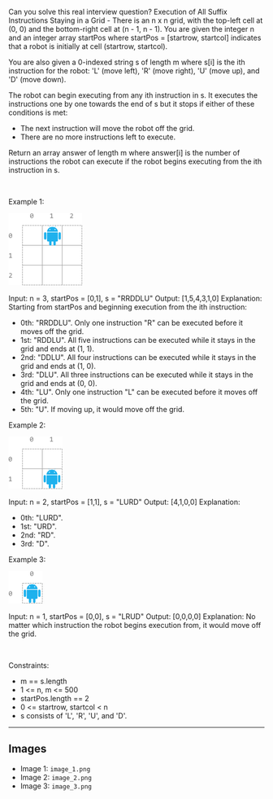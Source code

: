 Can you solve this real interview question? Execution of All Suffix Instructions Staying in a Grid - There is an n x n grid, with the top-left cell at (0, 0) and the bottom-right cell at (n - 1, n - 1). You are given the integer n and an integer array startPos where startPos = [startrow, startcol] indicates that a robot is initially at cell (startrow, startcol).

You are also given a 0-indexed string s of length m where s[i] is the ith instruction for the robot: 'L' (move left), 'R' (move right), 'U' (move up), and 'D' (move down).

The robot can begin executing from any ith instruction in s. It executes the instructions one by one towards the end of s but it stops if either of these conditions is met:

 * The next instruction will move the robot off the grid.
 * There are no more instructions left to execute.

Return an array answer of length m where answer[i] is the number of instructions the robot can execute if the robot begins executing from the ith instruction in s.

 

Example 1:

![Example 1](./image_1.png)


Input: n = 3, startPos = [0,1], s = "RRDDLU"
Output: [1,5,4,3,1,0]
Explanation: Starting from startPos and beginning execution from the ith instruction:
- 0th: "RRDDLU". Only one instruction "R" can be executed before it moves off the grid.
- 1st:  "RDDLU". All five instructions can be executed while it stays in the grid and ends at (1, 1).
- 2nd:   "DDLU". All four instructions can be executed while it stays in the grid and ends at (1, 0).
- 3rd:    "DLU". All three instructions can be executed while it stays in the grid and ends at (0, 0).
- 4th:     "LU". Only one instruction "L" can be executed before it moves off the grid.
- 5th:      "U". If moving up, it would move off the grid.


Example 2:

![Example 2](./image_2.png)


Input: n = 2, startPos = [1,1], s = "LURD"
Output: [4,1,0,0]
Explanation:
- 0th: "LURD".
- 1st:  "URD".
- 2nd:   "RD".
- 3rd:    "D".


Example 3:

![Example 3](./image_3.png)


Input: n = 1, startPos = [0,0], s = "LRUD"
Output: [0,0,0,0]
Explanation: No matter which instruction the robot begins execution from, it would move off the grid.


 

Constraints:

 * m == s.length
 * 1 <= n, m <= 500
 * startPos.length == 2
 * 0 <= startrow, startcol < n
 * s consists of 'L', 'R', 'U', and 'D'.

---

## Images

- Image 1: `image_1.png`
- Image 2: `image_2.png`
- Image 3: `image_3.png`
